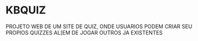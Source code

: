 # KBQUIZ
PROJETO WEB DE UM SITE DE QUIZ, ONDE USUARIOS PODEM CRIAR SEU PROPIOS QUIZZES AL[EM DE JOGAR OUTROS JA EXISTENTES
